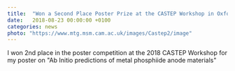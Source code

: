 ```yaml
---
title:  "Won a Second Place Poster Prize at the CASTEP Workshop in Oxford, UK"
date:   2018-08-23 00:00:00 +0100
categories: news
photo: "https://www.mtg.msm.cam.ac.uk/images/Castep2/image"
---
```


I won 2nd place in the poster competition at the 2018 CASTEP Workshop for my poster on "Ab Initio predictions of metal phosphiide anode materials"

